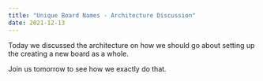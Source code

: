 ```yaml
---
title: "Unique Board Names - Architecture Discussion"
date: 2021-12-13
---
```


Today we discussed the architecture on how we should go about setting up the creating a new board as a whole.

Join us tomorrow to see how we exactly do that.
